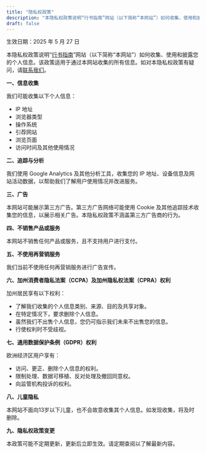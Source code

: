 ```yaml
---
title: "隐私权政策"
description: "本隐私权政策说明“行书指南”网站（以下简称“本网站”）如何收集、使用和披露您的个人信息。该政策适用于通过本网站收集的所有信息。如对本隐私权政策有疑问，请[联系我们]。"
draft: false
---
```


生效日期：2025 年 5 月 27 日

本隐私权政策说明“[行书指南](/)”网站（以下简称“本网站”）如何收集、使用和披露您的个人信息。该政策适用于通过本网站收集的所有信息。如对本隐私权政策有疑问，请[联系我们](/contact)。

**一、信息收集**

我们可能收集以下个人信息：

- IP 地址
- 浏览器类型
- 操作系统
- 引荐网站
- 浏览页面
- 访问时间及其他使用情况

**二、追踪与分析**

我们使用 Google Analytics 及其他分析工具，收集您的 IP 地址、设备信息及网站活动数据，以帮助我们了解用户使用情况并改进服务。

**三、广告**

本网站可能展示第三方广告。第三方广告网络可能使用 Cookie 及其他追踪技术收集您的信息，以展示相关广告。本隐私权政策不涵盖第三方广告商的行为。

**四、不销售产品或服务**

本网站不销售任何产品或服务，且不支持用户进行支付。

**五、不使用再营销服务**

我们当前不使用任何再营销服务进行广告宣传。

**六、加州消费者隐私法案（CCPA）及加州隐私权法案（CPRA）权利**

加州居民享有以下权利：

- 了解我们收集的个人信息类别、来源、目的及共享对象。
- 在特定情况下，要求删除个人信息。
- 虽然我们不出售个人信息，您仍可指示我们未来不出售您的信息。
- 行使权利时不受歧视。

**七、通用数据保护条例（GDPR）权利**

欧洲经济区用户享有：

- 访问、更正、删除个人信息的权利。
- 限制处理、数据可移植、反对处理及撤回同意权。
- 向监管机构投诉的权利。

<!-- **八、加州在线隐私保护法（CalOPPA）要求**

我们承诺：

- 在显著位置公布隐私政策。
- 说明收集信息类别及共享第三方。
- 提供用户审查和更改个人信息的方式。
- 说明对“请勿追踪”信号的处理（目前可能不响应）。
- 重大变更时通知用户。 -->

**八、儿童隐私**

本网站不面向13岁以下儿童，也不会故意收集其个人信息。如发现收集，将及时删除。

**九、隐私权政策变更**

本政策可能不定期更新，更新后立即生效。请定期查阅以了解最新内容。